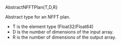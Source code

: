 AbstractNFFTPlan{T,D,R}

Abstract type for an NFFT plan.

  * T is the element type (Float32/Float64)
  * D is the number of dimensions of the input array.
  * R is the number of dimensions of the output array.

